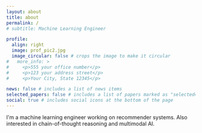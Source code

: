 ```yaml
---
layout: about
title: about
permalink: /
# subtitle: Machine Learning Engineer

profile:
  align: right
  image: prof_pic2.jpg
  image_circular: false # crops the image to make it circular
#   more_info: >
#     <p>555 your office number</p>
#     <p>123 your address street</p>
#     <p>Your City, State 12345</p>

news: false # includes a list of news items
selected_papers: false # includes a list of papers marked as "selected={true}"
social: true # includes social icons at the bottom of the page
---
```


I'm a machine learning engineer working on recommender systems. Also interested in chain-of-thought reasoning and multimodal AI.

<!-- My research interest is broadly in building machines that think like humans. I plan to approach this by understanding and improving upon the reasoning capabilities of LLMs by drawing inspirations from cognitive neuroscience. -->

<!-- I'm also excited about applying mechanistic interpretability approaches to study the internal architectures most responsible for reasoning capabilities of language models, to help align machine reasoning with human reasoning for advancing interpretable and safe artificial intelligence. -->


<!-- Edit `_bibliography/papers.bib` and Jekyll will render your [publications page](/al-folio/publications/) automatically.

Link to your social media connections, too. This theme is set up to use [Font Awesome icons](https://fontawesome.com/) and [Academicons](https://jpswalsh.github.io/academicons/), like the ones below. Add your Facebook, Twitter, LinkedIn, Google Scholar, or just disable all of them. -->
